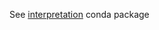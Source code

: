 See [interpretation](https://github.com/GenomeNet/model_recipes/tree/main/interpretation) conda package 
